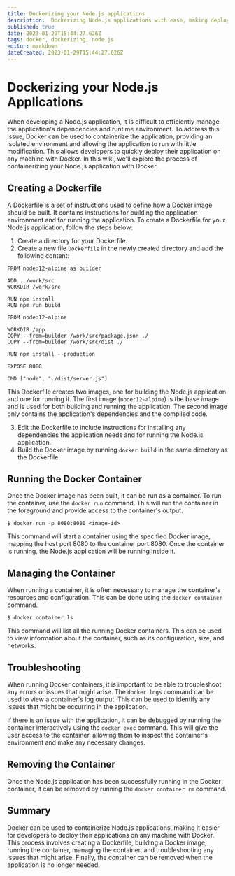 ```yaml
---
title: Dockerizing your Node.js applications
description:  Dockerizing Node.js applications with ease, making deployment easier.
published: true
date: 2023-01-29T15:44:27.626Z
tags: docker, dockerizing, node.js
editor: markdown
dateCreated: 2023-01-29T15:44:27.626Z
---
```




# Dockerizing your Node.js Applications

When developing a Node.js application, it is difficult to efficiently manage the application's dependencies and runtime environment. To address this issue, Docker can be used to containerize the application, providing an isolated environment and allowing the application to run with little modification. This allows developers to quickly deploy their application on any machine with Docker. In this wiki, we'll explore the process of containerizing your Node.js application with Docker.

## Creating a Dockerfile

A Dockerfile is a set of instructions used to define how a Docker image should be built. It contains instructions for building the application environment and for running the application. To create a Dockerfile for your Node.js application, follow the steps below:

1. Create a directory for your Dockerfile.
2. Create a new file ```Dockerfile``` in the newly created directory and add the following content:

```
FROM node:12-alpine as builder

ADD . /work/src
WORKDIR /work/src

RUN npm install
RUN npm run build

FROM node:12-alpine

WORKDIR /app
COPY --from=builder /work/src/package.json ./
COPY --from=builder /work/src/dist ./

RUN npm install --production

EXPOSE 8080

CMD ["node", "./dist/server.js"]
```

This Dockerfile creates two images, one for building the Node.js application and one for running it. The first image (```node:12-alpine```) is the base image and is used for both building and running the application. The second image only contains the application's dependencies and the compiled code.

3. Edit the Dockerfile to include instructions for installing any dependencies the application needs and for running the Node.js application.
4. Build the Docker image by running ```docker build``` in the same directory as the Dockerfile.

## Running the Docker Container

Once the Docker image has been built, it can be run as a container. To run the container, use the ```docker run``` command. This will run the container in the foreground and provide access to the container's output.

```
$ docker run -p 8080:8080 <image-id>
```

This command will start a container using the specified Docker image, mapping the host port 8080 to the container port 8080. Once the container is running, the Node.js application will be running inside it.

## Managing the Container

When running a container, it is often necessary to manage the container's resources and configuration. This can be done using the ```docker container``` command.

```
$ docker container ls
```

This command will list all the running Docker containers. This can be used to view information about the container, such as its configuration, size, and networks.

## Troubleshooting

When running Docker containers, it is important to be able to troubleshoot any errors or issues that might arise. The ```docker logs``` command can be used to view a container's log output. This can be used to identify any issues that might be occurring in the application.

If there is an issue with the application, it can be debugged by running the container interactively using the ```docker exec``` command. This will give the user access to the container, allowing them to inspect the container's environment and make any necessary changes.

## Removing the Container

Once the Node.js application has been successfully running in the Docker container, it can be removed by running the ```docker container rm``` command.

## Summary

Docker can be used to containerize Node.js applications, making it easier for developers to deploy their applications on any machine with Docker. This process involves creating a Dockerfile, building a Docker image, running the container, managing the container, and troubleshooting any issues that might arise. Finally, the container can be removed when the application is no longer needed. 